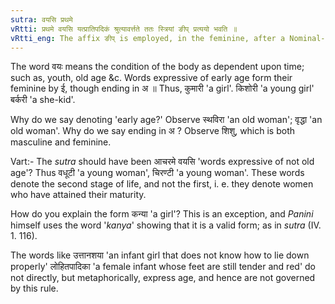 ```yaml
---
sutra: वयसि प्रथमे
vRtti: प्रथमे वयसि यत्प्रातिपदिकं श्रुत्यावर्त्तते ततः स्त्रियां ङीप् प्रत्ययो भवति ॥
vRtti_eng: The affix ङीप् is employed, in the feminine, after a Nominal-stem ending in अ and denoting early age.
---
```

The word वयः means the condition of the body as dependent upon time; such as, youth, old age &c. Words expressive of early age form their feminine by ई, though ending in अ ॥ Thus, कुमारी 'a girl'. किशोरी 'a young girl' बर्करी 'a she-kid'.

Why do we say denoting 'early age?' Observe स्थविरा 'an old woman'; वृद्धा 'an old woman'. Why do we say ending in अ ? Observe शिशु, which is both masculine and feminine.

Vart:- The _sutra_ should have been आचरमे वयसि 'words expressive of not old age'? Thus वधूटी 'a young woman', चिरण्टी 'a young woman'. These words denote the second stage of life, and not the first, i. e. they denote women who have attained their maturity.

How do you explain the form कन्या 'a girl'? This is an exception, and _Panini_ himself uses the word '_kanya_' showing that it is a valid form; as in _sutra_ (IV. 1. 116).

The words like उत्तानशया 'an infant girl that does not know how to lie down properly' लोहितपादिका 'a female infant whose feet are still tender and red' do not directly, but metaphorically, express age, and hence are not governed by this rule.
